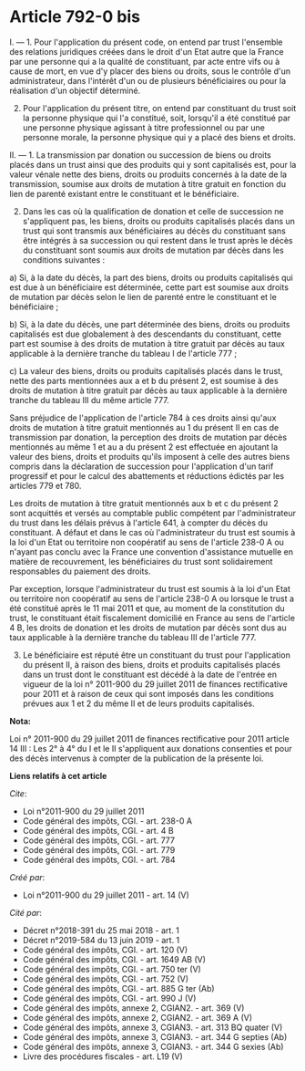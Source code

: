 # Article 792-0 bis

I. ― 1. Pour l'application du présent code, on entend par trust l'ensemble des relations juridiques créées dans le droit d'un
Etat autre que la France par une personne qui a la qualité de constituant, par acte entre vifs ou à cause de mort, en vue d'y
placer des biens ou droits, sous le contrôle d'un administrateur, dans l'intérêt d'un ou de plusieurs bénéficiaires ou pour
la réalisation d'un objectif déterminé. 

2. Pour l'application du présent titre, on entend par constituant du trust soit la personne physique qui l'a constitué, soit,
lorsqu'il a été constitué par une personne physique agissant à titre professionnel ou par une personne morale, la personne
physique qui y a placé des biens et droits. 

II. ― 1. La transmission par donation ou succession de biens ou droits placés dans un trust ainsi que des produits qui y sont
capitalisés est, pour la valeur vénale nette des biens, droits ou produits concernés à la date de la transmission, soumise
aux droits de mutation à titre gratuit en fonction du lien de parenté existant entre le constituant et le bénéficiaire. 

2. Dans les cas où la qualification de donation et celle de succession ne s'appliquent pas, les biens, droits ou produits
capitalisés placés dans un trust qui sont transmis aux bénéficiaires au décès du constituant sans être intégrés à sa
succession ou qui restent dans le trust après le décès du constituant sont soumis aux droits de mutation par décès dans les
conditions suivantes : 

a) Si, à la date du décès, la part des biens, droits ou produits capitalisés qui est due à un bénéficiaire est déterminée,
cette part est soumise aux droits de mutation par décès selon le lien de parenté entre le constituant et le bénéficiaire ; 

b) Si, à la date du décès, une part déterminée des biens, droits ou produits capitalisés est due globalement à des
descendants du constituant, cette part est soumise à des droits de mutation à titre gratuit par décès au taux applicable à la
dernière tranche du tableau I de l'article 777 ; 

c) La valeur des biens, droits ou produits capitalisés placés dans le trust, nette des parts mentionnées aux a et b du
présent 2, est soumise à des droits de mutation à titre gratuit par décès au taux applicable à la dernière tranche du tableau
III du même article 777. 

Sans préjudice de l'application de l'article 784 à ces droits ainsi qu'aux droits de mutation à titre gratuit mentionnés au 1
du présent II en cas de transmission par donation, la perception des droits de mutation par décès mentionnés au même 1 et au
a du présent 2 est effectuée en ajoutant la valeur des biens, droits et produits qu'ils imposent à celle des autres biens
compris dans la déclaration de succession pour l'application d'un tarif progressif et pour le calcul des abattements et
réductions édictés par les articles 779 et 780. 

Les droits de mutation à titre gratuit mentionnés aux b et c du présent 2 sont acquittés et versés au comptable public
compétent par l'administrateur du trust dans les délais prévus à l'article 641, à compter du décès du constituant. A défaut
et dans le cas où l'administrateur du trust est soumis à la loi d'un Etat ou territoire non coopératif au sens de l'article
238-0 A ou n'ayant pas conclu avec la France une convention d'assistance mutuelle en matière de recouvrement, les
bénéficiaires du trust sont solidairement responsables du paiement des droits. 

Par exception, lorsque l'administrateur du trust est soumis à la loi d'un Etat ou territoire non coopératif au sens de
l'article 238-0 A ou lorsque le trust a été constitué après le 11 mai 2011 et que, au moment de la constitution du trust, le
constituant était fiscalement domicilié en France au sens de l'article 4 B, les droits de donation et les droits de mutation
par décès sont dus au taux applicable à la dernière tranche du tableau III de l'article 777.

3. Le bénéficiaire est réputé être un constituant du trust pour l'application du présent II, à raison des biens, droits et
produits capitalisés placés dans un trust dont le constituant est décédé à la date de l'entrée en vigueur de la loi n°
2011-900 du 29 juillet 2011 de finances rectificative pour 2011 et à raison de ceux qui sont imposés dans les conditions
prévues aux 1 et 2 du même II et de leurs produits capitalisés.

**Nota:**

Loi n° 2011-900 du 29 juillet 2011 de finances rectificative pour 2011 article 14 III : Les 2° à 4° du I et le II
s'appliquent aux donations consenties et pour des décès intervenus à compter de la publication de la présente loi.

**Liens relatifs à cet article**

_Cite_:

  - Loi n°2011-900 du 29 juillet 2011
  - Code général des impôts, CGI. - art. 238-0 A
  - Code général des impôts, CGI. - art. 4 B
  - Code général des impôts, CGI. - art. 777
  - Code général des impôts, CGI. - art. 779
  - Code général des impôts, CGI. - art. 784

_Créé par_:

  - Loi n°2011-900 du 29 juillet 2011 - art. 14 (V)

_Cité par_:

  - Décret n°2018-391 du 25 mai 2018 - art. 1
  - Décret n°2019-584 du 13 juin 2019 - art. 1
  - Code général des impôts, CGI. - art. 120 (V)
  - Code général des impôts, CGI. - art. 1649 AB (V)
  - Code général des impôts, CGI. - art. 750 ter (V)
  - Code général des impôts, CGI. - art. 752 (V)
  - Code général des impôts, CGI. - art. 885 G ter (Ab)
  - Code général des impôts, CGI. - art. 990 J (V)
  - Code général des impôts, annexe 2, CGIAN2. - art. 369 (V)
  - Code général des impôts, annexe 2, CGIAN2. - art. 369 A (V)
  - Code général des impôts, annexe 3, CGIAN3. - art. 313 BQ quater (V)
  - Code général des impôts, annexe 3, CGIAN3. - art. 344 G septies (Ab)
  - Code général des impôts, annexe 3, CGIAN3. - art. 344 G sexies (Ab)
  - Livre des procédures fiscales - art. L19 (V)
